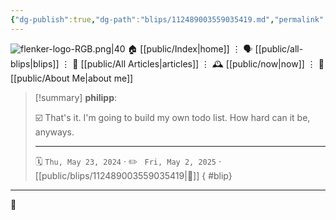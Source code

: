 ```yaml
---
{"dg-publish":true,"dg-path":"blips/112489003559035419.md","permalink":"/blips/112489003559035419/","title":"philipp on mastodon @ 2024-05-23"}
---
```



<div class="transclusion internal-embed is-loaded"><div class="markdown-embed">




![flenker-logo-RGB.png|40](/img/user/attachments/flenker-logo-RGB.png)
🏠 [[public/Index\|home]]  ⋮ 🗣️ [[public/all-blips\|blips]] ⋮  📝 [[public/All Articles\|articles]]  ⋮ 🕰️ [[public/now\|now]] ⋮ 🪪 [[public/About Me\|about me]]


</div></div>


> [!summary] **philipp**:
>
> ☑️ That's it. I'm going to build my own todo list. How hard can it be, anyways.
> - - -
>
> 🗓️ <code>Thu, May 23, 2024</code>  · ✏️ <code> Fri, May 2, 2025</code>  · [[public/blips/112489003559035419\|🔗]]
{ #blip}


- - -

 👾
